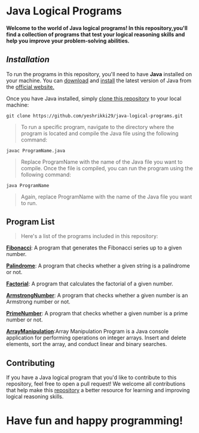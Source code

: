 # Java Logical Programs

#### Welcome to the world of Java logical programs! In this repository,you'll find a collection of programs that test your logical reasoning skills and help you improve your problem-solving abilities.

## ***Installation***

To run the programs in this repository, you'll need to have **Java** installed on your machine. You can [download](https://www.java.com/download/ie_manual.jsp) and [install](https://www.java.com/download/ie_manual.jsp) the latest version of Java from the [official website.](https://www.java.com)

Once you have Java installed, simply [clone this repository](https://github.com/yeshrikki29/java-logical-programs.git) to your local machine:

`git clone https://github.com/yeshrikki29/java-logical-programs.git`

>To run a specific program, navigate to the directory where the program is located and compile the Java file using the following command:

`javac ProgramName.java`

>Replace ProgramName with the name of the Java file you want to compile. Once the file is compiled, you can run the program using the following command:

`java ProgramName`

>Again, replace ProgramName with the name of the Java file you want to run.
## **Program List**

>Here's a list of the programs included in this repository:
>
**[Fibonacci](https://github.com/yeshrikki29/Java/blob/Basic-programs/FibonacciSeries.java)**: A program that generates the Fibonacci series up to a given number.

[**Palindrome**](https://github.com/yeshrikki29/Java/blob/Basic-programs/PalindromeChecker.java): A program that checks whether a given string is a palindrome or not.

**[Factorial](https://github.com/yeshrikki29/Java/blob/Basic-programs/Factorial.java)**: A program that calculates the factorial of a given number.

**[ArmstrongNumber](https://github.com/yeshrikki29/Java/blob/Basic-programs/ArmstrongNumberChecker.java)**: A program that checks whether a given number is an Armstrong number or not.

**[PrimeNumber](https://github.com/yeshrikki29/Java/blob/Basic-programs/PrimeNumberChecker.java)**: A program that checks whether a given number is a prime number or not.

**[ArrayManipulation](https://github.com/yeshrikki29/Java/blob/Algorithms/ArrayManipulationProgram.java)**:Array Manipulation Program is a Java console application for performing operations on integer arrays. Insert and delete elements, sort the array, and conduct linear and binary searches.


## **Contributing**

If you have a Java logical program that you'd like to contribute to this repository, feel free to open a pull request! We welcome all contributions that help make this [repository](https://github.com/yeshrikki29/Java/) a better resource for learning and improving logical reasoning skills.


# **Have fun and happy programming!**

